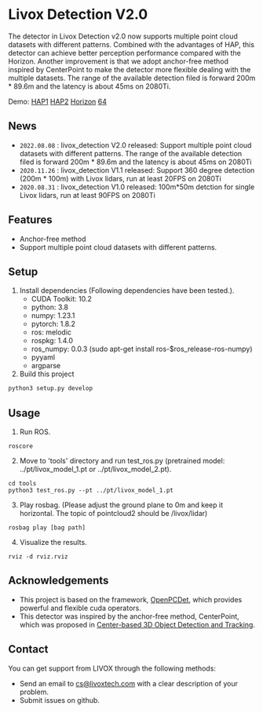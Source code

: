 # Livox Detection V2.0

The detector in Livox Detection v2.0 now supports multiple point cloud datasets with different patterns. Combined with the advantages of HAP, this detector can achieve better perception performance compared with the Horizon. Another improvement is that we adopt anchor-free method inspired by CenterPoint to make the detector more flexible dealing with the multiple datasets.  The range of the available detection filed is forward 200m * 89.6m and the latency is about 45ms on 2080Ti.

Demo: [HAP1](https://terra-1-g.djicdn.com/65c028cd298f4669a7f0e40e50ba1131/demo/HAP/newHAP_HIGH.mp4) [HAP2](https://terra-1-g.djicdn.com/65c028cd298f4669a7f0e40e50ba1131/demo/HAP/newHAP_PED.mp4) [Horizon](https://terra-1-g.djicdn.com/65c028cd298f4669a7f0e40e50ba1131/demo/HAP/newHorizon.mp4) [64](https://terra-1-g.djicdn.com/65c028cd298f4669a7f0e40e50ba1131/demo/HAP/new64.mp4)

## News
- `2022.08.08` : livox_detection V2.0 released: Support multiple point cloud datasets with different patterns. The range of the available detection filed is forward 200m * 89.6m and the latency is about 45ms on 2080Ti
- `2020.11.26` : livox_detection V1.1 released: Support 360 degree detection (200m * 100m) with Livox lidars, run at least 20FPS on 2080Ti
- `2020.08.31` : livox_detection V1.0 released: 100m*50m detction for single Livox lidars, run at least 90FPS on 2080Ti
	
## Features
- Anchor-free method
- Support multiple point cloud datasets with different patterns.

## Setup
1. Install dependencies (Following dependencies have been tested.).
	- CUDA Toolkit: 10.2
	- python: 3.8
	- numpy: 1.23.1
	- pytorch: 1.8.2
	- ros: melodic
	- rospkg: 1.4.0
	- ros_numpy: 0.0.3 (sudo apt-get install ros-$ros_release-ros-numpy)
	- pyyaml
	- argparse 
2. Build this project
```bash
python3 setup.py develop
```

## Usage
1. Run ROS.
```
roscore
```
2. Move to 'tools' directory and run test_ros.py (pretrained model: ../pt/livox_model_1.pt or ../pt/livox_model_2.pt).
```
cd tools
python3 test_ros.py --pt ../pt/livox_model_1.pt
```
3. Play rosbag. (Please adjust the ground plane to 0m and keep it horizontal. The topic of pointcloud2 should be /livox/lidar)
```
rosbag play [bag path]
```
4. Visualize the results.
```
rviz -d rviz.rviz
```

## Acknowledgements
- This project is based on the framework,  [OpenPCDet](https://github.com/open-mmlab/OpenPCDet), which provides powerful and flexible cuda operators.
- This detector was inspired by the anchor-free method, CenterPoint, which was proposed in [Center-based 3D Object Detection and Tracking](https://arxiv.org/abs/2006.11275).

## Contact
You can get support from LIVOX through the following methods:
- Send an email to cs@livoxtech.com with a clear description of your problem.
- Submit issues on github.
